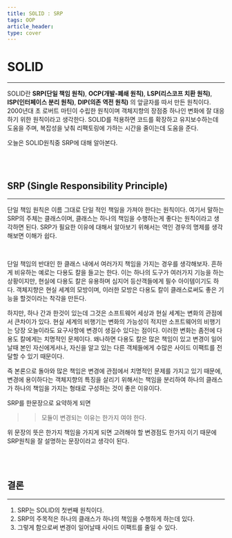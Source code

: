 ```yaml
---
title: SOLID : SRP
tags: OOP
article_header:
type: cover
---
```

# SOLID

---

SOLID란 **SRP(단일 책임 원칙)**, **OCP(개발-폐쇄 원칙)**, **LSP(리스코프 치환 원칙)**, **ISP(인터페이스 분리 원칙)**, **DIP(의존 역전 원칙)**
의 앞글자를 따서 만든 원칙이다. 2000년대 초 로버트 마틴이 수립한 원칙이며 객체지향의 장점중 하나인 변화에 잘 대응하기 위한 원칙이라고 생각한다.
SOLID를 적용하면 코드를 확장하고 유지보수하는데 도움을 주며, 복잡성을 낮춰 리팩토링에 가하는 시간을 줄이는데 도움을 준다.

오늘은 SOLID원칙중 SRP에 대해 알아본다.


<br><br>

## SRP (Single Responsibility Principle)

---

단일 책임 원칙은 이름 그대로 단일 적인 책일을 가져야 한다는 원칙이다. 여기서 말하는 SRP의 주체는 클래스이며, 클래스는 하나의
책임을 수행하는게 좋다는 원칙이라고 생각하면 된다. SRP가 필요한 이유에 대해서 알아보기 위해서는 역인 경우의 명제를 생각해보면 이해가 쉽다.

<br>

단일 책임의 반대인 한 클래스 내에서 여러가지 책임을 가지는 경우를 생각해보자.
흔하게 비유하는 예로는 다용도 칼을 들고는 한다. 이는 하나의 도구가 여러가지 기능을 하는 상황이지만, 현실에 다용도 칼은 유용하며
심지어 등산객들에게 필수 아이템이기도 하다. 객체지향은 현실 세계의 모방이며, 이러한 모방은 다용도 칼이 클래스로써도 좋은 기능을 할것이라는 착각을 만든다.

하지만, 하나 간과 한것이 있는데 그것은 소프트웨어 세상과 현실 세계는 변화의 관점에서 큰차이가 있다. 현실 세계의 비행기는 변화의 가능성이 적지만
소프트웨어의 비행기는 당장 오늘이라도 요구사항에 변경이 생길수 있다는 점이다. 이러한 변화는 좀전에 다용도 칼에게는 치명적인 문제이다.
왜나하면 다용도 칼은 많은 책임이 있고 변경이 일어날때 본인 자신에게서나, 자신을 알고 있는 다른 객체들에게 수많은 사이드 이팩트를 전달할 수 있기 때문이다.

즉 본론으로 돌아와 많은 책임은 변경에 관점에서 치명적인 문제를 가지고 있기 때문에, 변경에 용이하다는 객체지향의 특징을 살리기 위해서는
책임을 분리하여 하나의 클래스가 하나의 책임을 가지는 형태로 구성하는 것이 좋은 이유이다.

SRP를 한문장으로 요약하게 되면

>> 모듈이 변경되는 이유는 한가지 여야 한다.

위 문장의 뜻은 한가지 책임을 가지게 되면 고려해야 할 변경점도 한가지 이기 때문에 SRP원칙을 잘 설명하는 문장이라고 생각이 된다.

<br><br>

## 결론

---

1. SRP는 SOLID의 첫번째 원칙이다.
2. SRP의 주목적은 하나의 클래스가 하나의 책임을 수행하게 하는데 있다.
3. 그렇게 함으로써 변경이 일어날때 사이드 이팩트를 줄일 수 있다.



